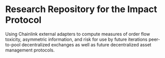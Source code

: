 # Research Repository for the Impact Protocol

Using Chainlink external adapters to compute measures of order flow toxicity, asymmetric information, and risk for use by future iterations peer-to-pool decentralized exchanges as well as future decentralized asset management protocols.